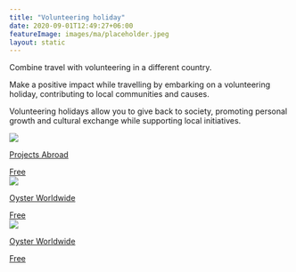 ```yaml
---
title: "Volunteering holiday"
date: 2020-09-01T12:49:27+06:00
featureImage: images/ma/placeholder.jpeg
layout: static
---
```


Combine travel with volunteering in a different country.

Make a positive impact while travelling by embarking on a volunteering holiday, contributing to local communities and causes.

Volunteering holidays allow you to give back to society, promoting personal growth and cultural exchange while supporting local initiatives.

<a class="ma-link" href="https://www.projects-abroad.co.uk/volunteer-holidays/"><div class="ma-card ma-card-Community"><div class="ma-icon"><img src ="/images/Icon-check - community - opacity.svg"/></div><div class="ma-name"><p>Projects Abroad</p></div><div class="ma-paid-text"><span>Free</span></div></div></a><a class="ma-link" href="https://www.oysterworldwide.com/news/7-reasons-next-holiday-volunteering-holiday/"><div class="ma-card ma-card-Community"><div class="ma-icon"><img src ="/images/Icon-check - community - opacity.svg"/></div><div class="ma-name"><p>Oyster Worldwide</p></div><div class="ma-paid-text"><span>Free</span></div></div></a><a class="ma-link" href="https://www.oysterworldwide.com/projects/volunteer-holidays/"><div class="ma-card ma-card-Community"><div class="ma-icon"><img src ="/images/Icon-check - community - opacity.svg"/></div><div class="ma-name"><p>Oyster Worldwide</p></div><div class="ma-paid-text"><span>Free</span></div></div></a>  

<br/><br/>






